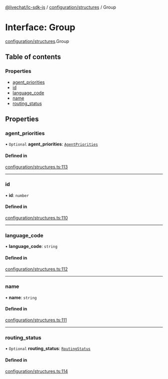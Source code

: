 [@livechat/lc-sdk-js](../README.md) / [configuration/structures](../modules/configuration_structures.md) / Group

# Interface: Group

[configuration/structures](../modules/configuration_structures.md).Group

## Table of contents

### Properties

- [agent\_priorities](configuration_structures.Group.md#agent_priorities)
- [id](configuration_structures.Group.md#id)
- [language\_code](configuration_structures.Group.md#language_code)
- [name](configuration_structures.Group.md#name)
- [routing\_status](configuration_structures.Group.md#routing_status)

## Properties

### agent\_priorities

• `Optional` **agent\_priorities**: [`AgentPriorities`](configuration_structures.AgentPriorities.md)

#### Defined in

[configuration/structures.ts:113](https://github.com/livechat/lc-sdk-js/blob/7431f2f/src/configuration/structures.ts#L113)

___

### id

• **id**: `number`

#### Defined in

[configuration/structures.ts:110](https://github.com/livechat/lc-sdk-js/blob/7431f2f/src/configuration/structures.ts#L110)

___

### language\_code

• **language\_code**: `string`

#### Defined in

[configuration/structures.ts:112](https://github.com/livechat/lc-sdk-js/blob/7431f2f/src/configuration/structures.ts#L112)

___

### name

• **name**: `string`

#### Defined in

[configuration/structures.ts:111](https://github.com/livechat/lc-sdk-js/blob/7431f2f/src/configuration/structures.ts#L111)

___

### routing\_status

• `Optional` **routing\_status**: [`RoutingStatus`](../enums/objects.RoutingStatus.md)

#### Defined in

[configuration/structures.ts:114](https://github.com/livechat/lc-sdk-js/blob/7431f2f/src/configuration/structures.ts#L114)
